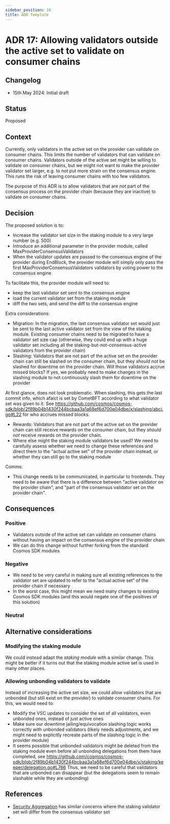 ```yaml
---
sidebar_position: 18
title: ADR Template
---
```

# ADR 17: Allowing validators outside the active set to validate on consumer chains

## Changelog
* 15th May 2024: Initial draft


## Status

Proposed

## Context

Currently, only validators in the active set on the provider can validate on consumer chains.
This limits the number of validators that can validate on consumer chains. Validators outside of the active set might be willing
to validate on consumer chains, but we might not want to make the provider validator set larger, e.g. to not put more strain on the consensus engine.
This runs the risk of leaving consumer chains with too few validators.

The purpose of this ADR is to allow validators that are *not* part of the consensus process on the provider chain (because they are inactive)
to validate on consumer chains.

## Decision

The proposed solution is to:
* Increase the validator set size in the staking module to a very large number (e.g. 500)
* Introduce an additional parameter in the provider module, called MaxProviderConsensusValidators
* When the validator updates are passed to the consensus engine of the provider during EndBlock, the provider module will simply only pass the first MaxProviderConsensusValidators validators by voting power to the consensus engine

To facilitate this, the provider module will need to:
* keep the last validator set sent to the consensus engine
* load the current validator set from the staking module
* diff the two sets, and send the diff to the consensus engine

Extra considerations:
* Migration: In the migration, the last consensus validator set would just be sent to the last active validator set from the view of the staking module. Existing consumer chains need to be migrated to have a validator set size cap (otherwise, they could end up with a huge validator set including all the staking-but-not-consensus-active validators from the provider chain)
* Slashing: Validators that are not part of the active set on the provider chain can still be slashed on the consumer chain, but they *should not* be slashed for downtime on the provider chain. Will those validators accrue missed blocks? If yes, we probably need to make changes in the slashing module to not continuously slash them for downtime on the provider

At first glance, does not look problematic. When slashing, this gets the last commit info, which afaict is set by CometBFT according to what validator set was given to it.
See https://github.com/cosmos/cosmos-sdk/blob/2f89b04b1430f244bcbaa3a1a68ef6d700e04dbe/x/slashing/abci.go#L22 for who accrues missed blocks.

* Rewards: Validators that are not part of the active set on the provider chain can still receive rewards on the consumer chain, but they *should not* receive rewards on the provider chain.
* Where else might the staking module validators be used? We need to carefully assess whether we need to change these references and direct them to the "actual active set" of the provider chain instead, or whether they can still go to the staking module

Comms:
* This change needs to be communicated, in particular to frontends. They need to be aware that there is a difference between "active validator on the provider chain", and "part of the consensus validator set on the provider chain".

## Consequences

### Positive

* Validators outside of the active set can validate on consumer chains without having an impact on the consensus engine of the provider chain
* We can do this change without further forking from the standard Cosmos SDK modules

### Negative

* We need to be very careful in making sure all existing references to the validator set are updated to refer to the "actual active set" of the provider chain if necessary
* In the worst case, this might mean we need many changes to existing Cosmos SDK modules (and this would negate one of the positives of this solution)

### Neutral

## Alternative considerations

### Modifying the staking module

We could instead adapt the *staking module* with a similar change.
This might be better if it turns out that the staking module active set is used in many other places.

### Allowing unbonding validators to validate

Instead of increasing the active set size, we could allow validators that are unbonded (but still exist on the provider) to validate consumer chains.
For this, we would need to:
* Modify the VSC updates to consider the set of all validators, even unbonded ones, instead of just active ones
* Make sure our downtime jailing/equivocation slashing logic works correctly with unbonded validators (likely needs adjustments, and we might need to explicitly recreate parts of the slashing logic in the provider module)
* It seems possible that unbonded validators might be deleted from the staking module even before all unbonding delegations from them have completed, see https://github.com/cosmos/cosmos-sdk/blob/2f89b04b1430f244bcbaa3a1a68ef6d700e04dbe/x/staking/keeper/delegation.go#L766
Thus, we need to be careful that validators that are unbonded can disappear (but the delegations seem to remain slashable while they are unbonding)



## References

* [Security Aggregation](./adr-016-securityaggregation.md) has similar concerns where the staking validator set will differ from the consensus validator set
* 
